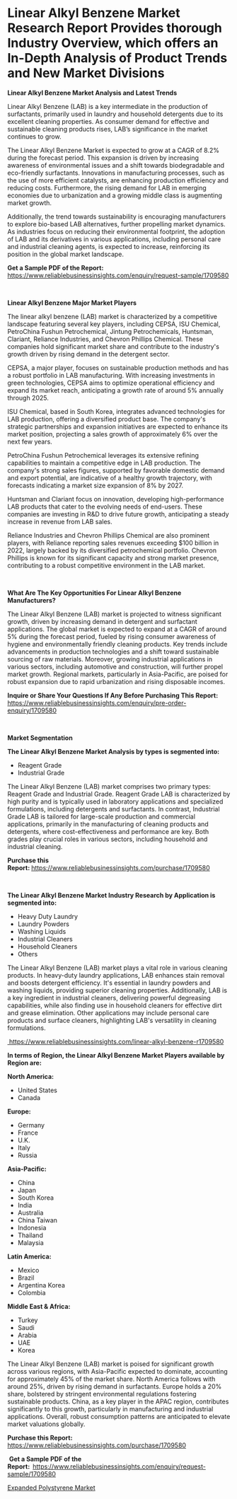 <p><h1>Linear Alkyl Benzene Market Research Report Provides thorough Industry Overview, which offers an In-Depth Analysis of Product Trends and New Market Divisions</h1></p><p><strong>Linear Alkyl Benzene Market Analysis and Latest Trends</strong></p>
<p><p>Linear Alkyl Benzene (LAB) is a key intermediate in the production of surfactants, primarily used in laundry and household detergents due to its excellent cleaning properties. As consumer demand for effective and sustainable cleaning products rises, LAB’s significance in the market continues to grow. </p><p>The Linear Alkyl Benzene Market is expected to grow at a CAGR of 8.2% during the forecast period. This expansion is driven by increasing awareness of environmental issues and a shift towards biodegradable and eco-friendly surfactants. Innovations in manufacturing processes, such as the use of more efficient catalysts, are enhancing production efficiency and reducing costs. Furthermore, the rising demand for LAB in emerging economies due to urbanization and a growing middle class is augmenting market growth. </p><p>Additionally, the trend towards sustainability is encouraging manufacturers to explore bio-based LAB alternatives, further propelling market dynamics. As industries focus on reducing their environmental footprint, the adoption of LAB and its derivatives in various applications, including personal care and industrial cleaning agents, is expected to increase, reinforcing its position in the global market landscape.</p></p>
<p><strong>Get a Sample PDF of the Report:&nbsp;</strong> <a href="https://www.reliablebusinessinsights.com/enquiry/request-sample/1709580?utm_campaign=3074&utm_medium=2&utm_source=Github&utm_content=ia&utm_term=31032025&utm_id=linear-alkyl-benzene">https://www.reliablebusinessinsights.com/enquiry/request-sample/1709580</a></p>
<p>&nbsp;</p>
<p><strong>Linear Alkyl Benzene Major Market Players</strong></p>
<p><p>The linear alkyl benzene (LAB) market is characterized by a competitive landscape featuring several key players, including CEPSA, ISU Chemical, PetroChina Fushun Petrochemical, Jintung Petrochemicals, Huntsman, Clariant, Reliance Industries, and Chevron Phillips Chemical. These companies hold significant market share and contribute to the industry's growth driven by rising demand in the detergent sector.</p><p>CEPSA, a major player, focuses on sustainable production methods and has a robust portfolio in LAB manufacturing. With increasing investments in green technologies, CEPSA aims to optimize operational efficiency and expand its market reach, anticipating a growth rate of around 5% annually through 2025.</p><p>ISU Chemical, based in South Korea, integrates advanced technologies for LAB production, offering a diversified product base. The company's strategic partnerships and expansion initiatives are expected to enhance its market position, projecting a sales growth of approximately 6% over the next few years.</p><p>PetroChina Fushun Petrochemical leverages its extensive refining capabilities to maintain a competitive edge in LAB production. The company's strong sales figures, supported by favorable domestic demand and export potential, are indicative of a healthy growth trajectory, with forecasts indicating a market size expansion of 8% by 2027.</p><p>Huntsman and Clariant focus on innovation, developing high-performance LAB products that cater to the evolving needs of end-users. These companies are investing in R&D to drive future growth, anticipating a steady increase in revenue from LAB sales.</p><p>Reliance Industries and Chevron Phillips Chemical are also prominent players, with Reliance reporting sales revenues exceeding $100 billion in 2022, largely backed by its diversified petrochemical portfolio. Chevron Phillips is known for its significant capacity and strong market presence, contributing to a robust competitive environment in the LAB market.</p></p>
<p>&nbsp;</p>
<p><strong>What Are The Key Opportunities For Linear Alkyl Benzene Manufacturers?</strong></p>
<p><p>The Linear Alkyl Benzene (LAB) market is projected to witness significant growth, driven by increasing demand in detergent and surfactant applications. The global market is expected to expand at a CAGR of around 5% during the forecast period, fueled by rising consumer awareness of hygiene and environmentally friendly cleaning products. Key trends include advancements in production technologies and a shift toward sustainable sourcing of raw materials. Moreover, growing industrial applications in various sectors, including automotive and construction, will further propel market growth. Regional markets, particularly in Asia-Pacific, are poised for robust expansion due to rapid urbanization and rising disposable incomes.</p></p>
<p><strong>Inquire or Share Your Questions If Any Before Purchasing This Report:</strong> <a href="https://www.reliablebusinessinsights.com/enquiry/pre-order-enquiry/1709580?utm_campaign=3074&utm_medium=2&utm_source=Github&utm_content=ia&utm_term=31032025&utm_id=linear-alkyl-benzene">https://www.reliablebusinessinsights.com/enquiry/pre-order-enquiry/1709580</a></p>
<p>&nbsp;</p>
<p><strong>Market Segmentation</strong></p>
<p><strong>The Linear Alkyl Benzene Market Analysis by types is segmented into:</strong></p>
<p><ul><li>Reagent Grade</li><li>Industrial Grade</li></ul></p>
<p><p>The Linear Alkyl Benzene (LAB) market comprises two primary types: Reagent Grade and Industrial Grade. Reagent Grade LAB is characterized by high purity and is typically used in laboratory applications and specialized formulations, including detergents and surfactants. In contrast, Industrial Grade LAB is tailored for large-scale production and commercial applications, primarily in the manufacturing of cleaning products and detergents, where cost-effectiveness and performance are key. Both grades play crucial roles in various sectors, including household and industrial cleaning.</p></p>
<p><strong>Purchase this Report:&nbsp;</strong><a href="https://www.reliablebusinessinsights.com/purchase/1709580?utm_campaign=3074&utm_medium=2&utm_source=Github&utm_content=ia&utm_term=31032025&utm_id=linear-alkyl-benzene">https://www.reliablebusinessinsights.com/purchase/1709580</a></p>
<p>&nbsp;</p>
<p><strong>The Linear Alkyl Benzene Market Industry Research by Application is segmented into:</strong></p>
<p><ul><li>Heavy Duty Laundry</li><li>Laundry Powders</li><li>Washing Liquids</li><li>Industrial Cleaners</li><li>Household Cleaners</li><li>Others</li></ul></p>
<p><p>The Linear Alkyl Benzene (LAB) market plays a vital role in various cleaning products. In heavy-duty laundry applications, LAB enhances stain removal and boosts detergent efficiency. It's essential in laundry powders and washing liquids, providing superior cleaning properties. Additionally, LAB is a key ingredient in industrial cleaners, delivering powerful degreasing capabilities, while also finding use in household cleaners for effective dirt and grease elimination. Other applications may include personal care products and surface cleaners, highlighting LAB's versatility in cleaning formulations.</p></p>
<p><a href="https://www.reliablebusinessinsights.com/linear-alkyl-benzene-r1709580?utm_campaign=3074&utm_medium=2&utm_source=Github&utm_content=ia&utm_term=31032025&utm_id=linear-alkyl-benzene">&nbsp;https://www.reliablebusinessinsights.com/linear-alkyl-benzene-r1709580</a></p>
<p><strong>In terms of Region, the Linear Alkyl Benzene Market Players available by Region are:</strong></p>
<p>
    <p> <strong> North America: </strong>
        <ul>
            <li>United States</li>
            <li>Canada</li>
        </ul>
        </p> 
    <p> <strong> Europe: </strong>
        <ul>
            <li>Germany</li>
            <li>France</li>
            <li>U.K.</li>
            <li>Italy</li>
            <li>Russia</li>
        </ul>
        </p> 
    <p> <strong> Asia-Pacific: </strong>
        <ul>
            <li>China</li>
            <li>Japan</li>
            <li>South Korea</li>
            <li>India</li>
            <li>Australia</li>
            <li>China Taiwan</li>
            <li>Indonesia</li>
            <li>Thailand</li>
            <li>Malaysia</li>
        </ul>
        </p> 
    <p> <strong> Latin America: </strong>
        <ul>
            <li>Mexico</li>
            <li>Brazil</li>
            <li>Argentina Korea</li>
            <li>Colombia</li>
        </ul>
        </p> 
    <p> <strong> Middle East & Africa: </strong>
        <ul>
            <li>Turkey</li>
            <li>Saudi</li>
            <li>Arabia</li>
            <li>UAE</li>
            <li>Korea</li>
        </ul>
    </p>
    </p>
<p><p>The Linear Alkyl Benzene (LAB) market is poised for significant growth across various regions, with Asia-Pacific expected to dominate, accounting for approximately 45% of the market share. North America follows with around 25%, driven by rising demand in surfactants. Europe holds a 20% share, bolstered by stringent environmental regulations fostering sustainable products. China, as a key player in the APAC region, contributes significantly to this growth, particularly in manufacturing and industrial applications. Overall, robust consumption patterns are anticipated to elevate market valuations globally.</p></p>
<p><strong>Purchase this Report: </strong><a href="https://www.reliablebusinessinsights.com/purchase/1709580?utm_campaign=3074&utm_medium=2&utm_source=Github&utm_content=ia&utm_term=31032025&utm_id=linear-alkyl-benzene">https://www.reliablebusinessinsights.com/purchase/1709580</a></p>
<p>&nbsp;<strong>Get a Sample PDF of the Report:&nbsp;&nbsp;</strong><a href="https://www.reliablebusinessinsights.com/enquiry/request-sample/1709580?utm_campaign=3074&utm_medium=2&utm_source=Github&utm_content=ia&utm_term=31032025&utm_id=linear-alkyl-benzene">https://www.reliablebusinessinsights.com/enquiry/request-sample/1709580</a></p>
<p><strong></strong></p>
<p><p><a href="https://github.com/mohmodsiason/Market-Research-Report-List-1/blob/main/expanded-polystyrene-market.md?utm_campaign=3074&utm_medium=2&utm_source=Github&utm_content=ia&utm_term=31032025&utm_id=linear-alkyl-benzene">Expanded Polystyrene Market</a></p></p>